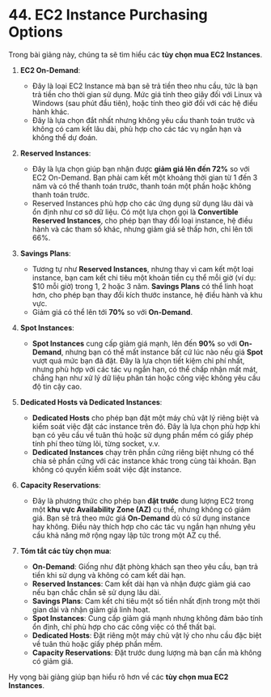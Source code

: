 # 44. EC2 Instance Purchasing Options
Trong bài giảng này, chúng ta sẽ tìm hiểu các **tùy chọn mua EC2 Instances**.

1. **EC2 On-Demand**:

   * Đây là loại EC2 Instance mà bạn sẽ trả tiền theo nhu cầu, tức là bạn trả tiền cho thời gian sử dụng. Mức giá tính theo giây đối với Linux và Windows (sau phút đầu tiên), hoặc tính theo giờ đối với các hệ điều hành khác.
   * Đây là lựa chọn đắt nhất nhưng không yêu cầu thanh toán trước và không có cam kết lâu dài, phù hợp cho các tác vụ ngắn hạn và không thể dự đoán.

2. **Reserved Instances**:

   * Đây là lựa chọn giúp bạn nhận được **giảm giá lên đến 72%** so với EC2 On-Demand. Bạn phải cam kết một khoảng thời gian từ 1 đến 3 năm và có thể thanh toán trước, thanh toán một phần hoặc không thanh toán trước.
   * Reserved Instances phù hợp cho các ứng dụng sử dụng lâu dài và ổn định như cơ sở dữ liệu. Có một lựa chọn gọi là **Convertible Reserved Instances**, cho phép bạn thay đổi loại instance, hệ điều hành và các tham số khác, nhưng giảm giá sẽ thấp hơn, chỉ lên tới 66%.

3. **Savings Plans**:

   * Tương tự như **Reserved Instances**, nhưng thay vì cam kết một loại instance, bạn cam kết chi tiêu một khoản tiền cụ thể mỗi giờ (ví dụ: \$10 mỗi giờ) trong 1, 2 hoặc 3 năm. **Savings Plans** có thể linh hoạt hơn, cho phép bạn thay đổi kích thước instance, hệ điều hành và khu vực.
   * Giảm giá có thể lên tới **70%** so với **On-Demand**.

4. **Spot Instances**:

   * **Spot Instances** cung cấp giảm giá mạnh, lên đến **90%** so với **On-Demand**, nhưng bạn có thể mất instance bất cứ lúc nào nếu giá **Spot** vượt quá mức bạn đã đặt. Đây là lựa chọn tiết kiệm chi phí nhất, nhưng phù hợp với các tác vụ ngắn hạn, có thể chấp nhận mất mát, chẳng hạn như xử lý dữ liệu phân tán hoặc công việc không yêu cầu độ tin cậy cao.

5. **Dedicated Hosts và Dedicated Instances**:

   * **Dedicated Hosts** cho phép bạn đặt một máy chủ vật lý riêng biệt và kiểm soát việc đặt các instance trên đó. Đây là lựa chọn phù hợp khi bạn có yêu cầu về tuân thủ hoặc sử dụng phần mềm có giấy phép tính phí theo từng lõi, từng socket, v.v.
   * **Dedicated Instances** chạy trên phần cứng riêng biệt nhưng có thể chia sẻ phần cứng với các instance khác trong cùng tài khoản. Bạn không có quyền kiểm soát việc đặt instance.

6. **Capacity Reservations**:

   * Đây là phương thức cho phép bạn **đặt trước** dung lượng EC2 trong một **khu vực Availability Zone (AZ)** cụ thể, nhưng không có giảm giá. Bạn sẽ trả theo mức giá **On-Demand** dù có sử dụng instance hay không. Điều này thích hợp cho các tác vụ ngắn hạn nhưng yêu cầu khả năng mở rộng ngay lập tức trong một AZ cụ thể.

7. **Tóm tắt các tùy chọn mua**:

   * **On-Demand**: Giống như đặt phòng khách sạn theo yêu cầu, bạn trả tiền khi sử dụng và không có cam kết dài hạn.
   * **Reserved Instances**: Cam kết dài hạn và nhận được giảm giá cao nếu bạn chắc chắn sẽ sử dụng lâu dài.
   * **Savings Plans**: Cam kết chi tiêu một số tiền nhất định trong một thời gian dài và nhận giảm giá linh hoạt.
   * **Spot Instances**: Cung cấp giảm giá mạnh nhưng không đảm bảo tính ổn định, chỉ phù hợp cho các công việc có thể thất bại.
   * **Dedicated Hosts**: Đặt riêng một máy chủ vật lý cho nhu cầu đặc biệt về tuân thủ hoặc giấy phép phần mềm.
   * **Capacity Reservations**: Đặt trước dung lượng mà bạn cần mà không có giảm giá.

Hy vọng bài giảng giúp bạn hiểu rõ hơn về các **tùy chọn mua EC2 Instances**.
